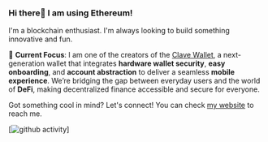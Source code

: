 ### Hi there👋 I am using Ethereum!

I'm a blockchain enthusiast. I'm always looking to build something innovative and fun.

🚀 **Current Focus**: I am one of the creators of the [Clave Wallet](https://getclave.io), a next-generation wallet that integrates **hardware wallet security**, **easy onboarding**, and **account abstraction** to deliver a seamless **mobile experience**. We’re bridging the gap between everyday users and the world of **DeFi**, making decentralized finance accessible and secure for everyone.

Got something cool in mind? Let's connect! You can check [my website](https://aalimsah.in) to reach me.

[![github activity](https://github-readme-activity-graph.vercel.app/graph?username=aalimsahin&line=24292e&point=24292e&area=true&hide_border=true&days=90&from=2022-01-01&theme=tokyo-night)]
